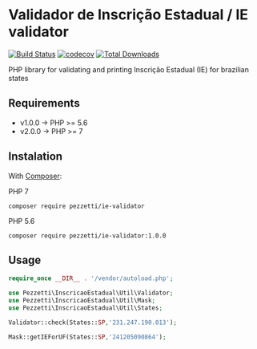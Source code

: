 # Validador de Inscrição Estadual / IE validator
[![Build Status](https://travis-ci.org/pezzetti/ie-validator.svg?branch=php7)](https://travis-ci.org/pezzetti/ie-validator)
[![codecov](https://codecov.io/gh/pezzetti/ie-validator/branch/php7/graph/badge.svg)](https://codecov.io/gh/pezzetti/ie-validator)
[![Total Downloads](https://img.shields.io/packagist/dt/pezzetti/ie-validator.svg?style=flat-square)](https://packagist.org/packages/pezzetti/ie-validator)

PHP library for validating and printing Inscrição Estadual (IE) for brazilian states 

## Requirements

* v1.0.0 -> PHP >= 5.6
* v2.0.0 -> PHP >= 7

## Instalation

With [Composer](http://getcomposer.org):

PHP 7
```ssh
composer require pezzetti/ie-validator
```
PHP 5.6
```ssh
composer require pezzetti/ie-validator:1.0.0
```
## Usage
```php
require_once __DIR__ . '/vendor/autoload.php';

use Pezzetti\InscricaoEstadual\Util\Validator;
use Pezzetti\InscricaoEstadual\Util\Mask;
use Pezzetti\InscricaoEstadual\Util\States;

Validator::check(States::SP,'231.247.190.013');

Mask::getIEForUF(States::SP,'241205090864');
``` 
